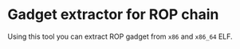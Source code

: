 # Gadget extractor for ROP chain

Using this tool you can extract ROP gadget from `x86` and `x86_64` ELF. 




 
